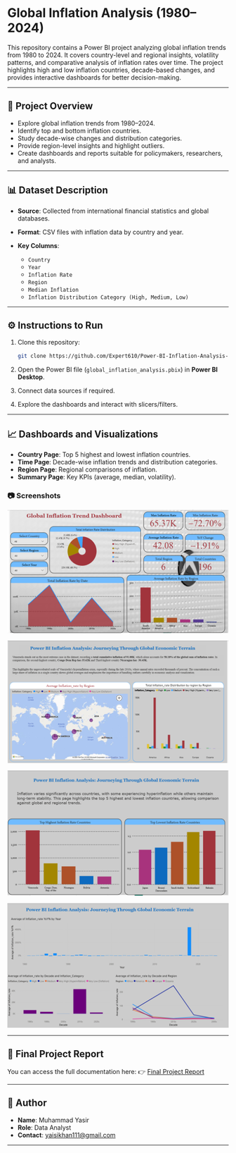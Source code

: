 # Global Inflation Analysis (1980–2024)

This repository contains a Power BI project analyzing global inflation trends from 1980 to 2024. It covers country-level and regional insights, volatility patterns, and comparative analysis of inflation rates over time. The project highlights high and low inflation countries, decade-based changes, and provides interactive dashboards for better decision-making.

---

## 📌 Project Overview

* Explore global inflation trends from 1980–2024.
* Identify top and bottom inflation countries.
* Study decade-wise changes and distribution categories.
* Provide region-level insights and highlight outliers.
* Create dashboards and reports suitable for policymakers, researchers, and analysts.

---

## 📊 Dataset Description

* **Source**: Collected from international financial statistics and global databases.
* **Format**: CSV files with inflation data by country and year.
* **Key Columns**:

  * `Country`
  * `Year`
  * `Inflation Rate`
  * `Region`
  * `Median Inflation`
  * `Inflation Distribution Category (High, Medium, Low)`

---

## ⚙️ Instructions to Run

1. Clone this repository:

   ```bash
   git clone https://github.com/Expert610/Power-BI-Inflation-Analysis-Journeying-Through-Global-Economic-Terrain.git
   ```
2. Open the Power BI file (`global_inflation_analysis.pbix`) in **Power BI Desktop**.
3. Connect data sources if required.
4. Explore the dashboards and interact with slicers/filters.

---

## 📈 Dashboards and Visualizations

* **Country Page**: Top 5 highest and lowest inflation countries.
* **Time Page**: Decade-wise inflation trends and distribution categories.
* **Region Page**: Regional comparisons of inflation.
* **Summary Page**: Key KPIs (average, median, volatility).

### 📷 Screenshots


![Dashboard Screenshot 1](https://raw.githubusercontent.com/Expert610/Power-BI-Inflation-Analysis--Journeying-Through-Global-Economic-Terrain/main/screenshots/dashboard.png)

![Dashboard Screenshot 2](https://raw.githubusercontent.com/Expert610/Power-BI-Inflation-Analysis--Journeying-Through-Global-Economic-Terrain/main/screenshots/overview.png)

![Dashboard Screenshot 3](https://raw.githubusercontent.com/Expert610/Power-BI-Inflation-Analysis--Journeying-Through-Global-Economic-Terrain/main/screenshots/country.png)

![Dashboard Screenshot 4](https://raw.githubusercontent.com/Expert610/Power-BI-Inflation-Analysis--Journeying-Through-Global-Economic-Terrain/main/screenshots/time.png)

---

## 📑 Final Project Report

You can access the full documentation here:
👉 [Final Project Report ](https://github.com/Expert610/Power-BI-Inflation-Analysis--Journeying-Through-Global-Economic-Terrain/blob/main/Project%20Documentation%20and%20Demonstration/Final%20Project%20Report.pdf)

---

## 👤 Author

* **Name**: Muhammad Yasir
* **Role**: Data Analyst 
* **Contact**: [yaisikhan111@gmail.com](mailto:yaisikhan111@gmail.com)


---



